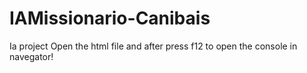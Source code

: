 # IAMissionario-Canibais
Ia project 
Open the html file and after press f12 to open the console in navegator!
